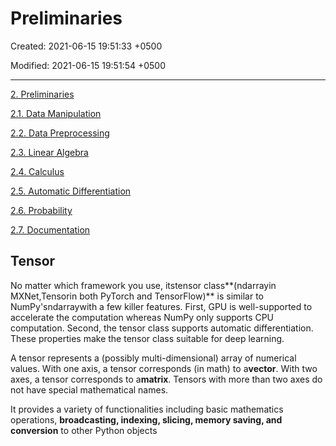 # Preliminaries

Created: 2021-06-15 19:51:33 +0500

Modified: 2021-06-15 19:51:54 +0500

---

[2. Preliminaries](https://d2l.ai/chapter_preliminaries/index.html)

[2.1. Data Manipulation](https://d2l.ai/chapter_preliminaries/ndarray.html)

[2.2. Data Preprocessing](https://d2l.ai/chapter_preliminaries/pandas.html)

[2.3. Linear Algebra](https://d2l.ai/chapter_preliminaries/linear-algebra.html)

[2.4. Calculus](https://d2l.ai/chapter_preliminaries/calculus.html)

[2.5. Automatic Differentiation](https://d2l.ai/chapter_preliminaries/autograd.html)

[2.6. Probability](https://d2l.ai/chapter_preliminaries/probability.html)

[2.7. Documentation](https://d2l.ai/chapter_preliminaries/lookup-api.html)

## Tensor

No matter which framework you use, itstensor class**(ndarrayin MXNet,Tensorin both PyTorch and TensorFlow)** is similar to NumPy'sndarraywith a few killer features. First, GPU is well-supported to accelerate the computation whereas NumPy only supports CPU computation. Second, the tensor class supports automatic differentiation. These properties make the tensor class suitable for deep learning.

A tensor represents a (possibly multi-dimensional) array of numerical values. With one axis, a tensor corresponds (in math) to a**vector**. With two axes, a tensor corresponds to a**matrix**. Tensors with more than two axes do not have special mathematical names.

It provides a variety of functionalities including basic mathematics operations, **broadcasting, indexing, slicing, memory saving, and conversion** to other Python objects
